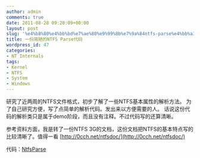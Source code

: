 ```yaml
---
author: admin
comments: true
date: 2011-08-28 09:20:09+00:00
layout: post
slug: '%e4%b8%80%e4%bb%bd%e7%ae%80%e9%99%8b%e7%9a%84ntfs-parse%e4%bb%a3%e7%a0%81'
title: 一份简陋的NTFS Parse代码
wordpress_id: 47
categories:
- NT Internals
tags:
- Kernel
- NTFS
- System
- Windows
---
```


研究了近两周的NTFS文件格式，初步了解了一些NTFS基本属性的解析方法。
为了自己研究方便，写了点简单的解析代码。发出来以方便需要的人。
话说这份代码的解析类只是属于demo阶段，而且没有注释。不过代码写的还算清晰。

参考资料方面，我是转了一份NTFS 3G的文档，这份文档把NTFS的基本特点写的比较清晰了。值得一看
[http://0cch.net/ntfsdoc/](http://0cch.net/ntfsdoc/)



代码：[NtfsParse](/uploads/2011/08/NtfsParse.zip)
